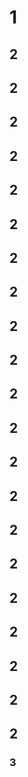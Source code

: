 # 1

## 2

## 2

## 2

## 2

## 2

## 2

## 2

## 2

## 2

## 2

## 2

## 2

## 2

## 2

## 2

## 2

## 2

## 2

## 2

## 2

## 2

### 3

